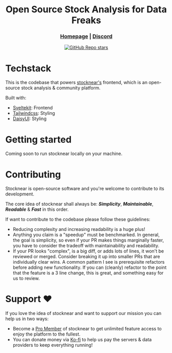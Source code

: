 <div align="center">



# **Open Source Stock Analysis for Data Freaks**

<h3>

[Homepage](https://stocknear.com/) | [Discord](https://discord.com/invite/hCwZMMZ2MT)

</h3>

[![GitHub Repo stars](https://img.shields.io/github/stars/stocknear/frontend)](https://github.com/stocknear/frontend/stargazers)

</div>



# Techstack
This is the codebase that powers [stocknear's](https://stocknear.com/) frontend, which is an open-source stock analysis & community platform.

Built with:
- [Sveltekit](https://kit.svelte.dev/): Frontend
- [Tailwindcss](https://tailwindcss.com/): Styling
- [DaisyUI](https://daisyui.com/): Styling

# Getting started
Coming soon to run stocknear locally on your machine.

# Contributing
Stocknear is open-source software and you're welcome to contribute to its development.

The core idea of stocknear shall always be: ***Simplicity***, ***Maintainable***, ***Readable*** & ***Fast*** in this order.

If want to contribute to the codebase please follow these guidelines:
- Reducing complexity and increasing readability is a huge plus!
- Anything you claim is a "speedup" must be benchmarked. In general, the goal is simplicity, so even if your PR makes things marginally faster, you have to consider the tradeoff with maintainability and readability.
- If your PR looks "complex", is a big diff, or adds lots of lines, it won't be reviewed or merged. Consider breaking it up into smaller PRs that are individually clear wins. A common pattern I see is prerequisite refactors before adding new functionality. If you can (cleanly) refactor to the point that the feature is a 3 line change, this is great, and something easy for us to review.

# Support ❤️
If you love the idea of stocknear and want to support our mission you can help us in two ways:
- Become a [Pro Member](https://stocknear.com/pricing) of stocknear to get unlimited feature access to enjoy the platform to the fullest.
- You can donate money via [Ko-fi](https://ko-fi.com/stocknear) to help us pay the servers & data providers to keep everything running! 
